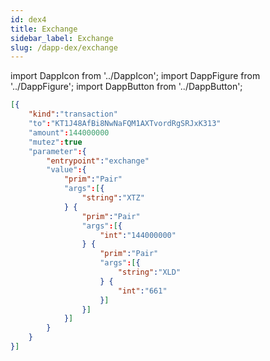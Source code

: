 ```yaml
---
id: dex4
title: Exchange
sidebar_label: Exchange
slug: /dapp-dex/exchange
---
```


import DappIcon from '../DappIcon';
import DappFigure from '../DappFigure';
import DappButton from '../DappButton';

<DappFigure img='dex-exchange1.png' width='100%'/>

<DappFigure img='dex-exchange2.png' width='50%'/>

```json
[{
    "kind":"transaction"
    "to":"KT1J48AfBi8NwNaFQM1AXTvordRgSRJxK313"
    "amount":144000000
    "mutez":true
    "parameter":{
        "entrypoint":"exchange"
        "value":{
            "prim":"Pair"
            "args":[{
                "string":"XTZ"
            } {
                "prim":"Pair"
                "args":[{
                    "int":"144000000"
                } {
                    "prim":"Pair"
                    "args":[{
                        "string":"XLD"
                    } {
                        "int":"661"
                    }]
                }]
            }]
        }
    }
}]
```
